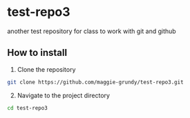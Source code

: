 # test-repo3

another test repository for class to work with git and github

## How to install

1. Clone the repository

```bash
git clone https://github.com/maggie-grundy/test-repo3.git
```

2. Navigate to the project directory

```bash
cd test-repo3
```

